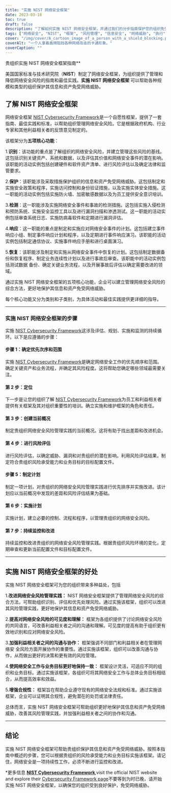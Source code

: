 ```yaml
---
title: "实施 NIST 网络安全框架"
date: 2023-03-18
toc: true
draft: false
description: "了解如何实施 NIST 网络安全框架，并通过我们的分步指南保护您的组织免受网络威胁。"
tags: ["网络安全", "NIST", "框架", "风险管理", "信息安全", "网络威胁", "执行", "最佳做法", "导则", "标准", "网络攻击", "风险评估", "网络安全风险", "数据保护", "合规性", "信息技术安全", "网络安全", "事件响应", "安全措施", "网络安全计划"]
cover: "/img/cover/A_cartoon_image_of_a_person_with_a_shield_blocking.png"
coverAlt: "一个人拿着盾牌阻挡各种网络攻击的卡通形象。"
coverCaption: ""
---
```

贵组织实施 NIST 网络安全框架指南**

美国国家标准与技术研究院（**NIST**）制定了网络安全框架，为组织提供了管理和降低网络安全风险的指南和最佳实践。**实施 NIST 网络安全框架** 可以帮助各种规模和类型的组织保护其信息和资产免受网络威胁。

## 了解 NIST 网络安全框架

网络安全框架 [NIST Cybersecurity Framework](https://www.nist.gov/itl/smallbusinesscyber/planning-guides/nist-cybersecurity-framework)是一个自愿性框架，提供了一套指南、最佳实践和标准，以帮助组织管理网络安全风险。它是根据政府机构、行业专家和其他利益相关者的反馈意见制定的。

该框架分为**五项核心功能**：

1.**识别**：该功能的重点是了解组织的网络安全风险，并建立管理这些风险的基线。这包括识别关键资产、系统和数据，以及评估其价值和网络安全事件的潜在影响。该职能的活动实例包括创建硬件和软件资产清单、进行风险评估以及确定法律和监管要求。

2.**保护**：该职能涉及采取措施保护组织的信息和资产免受网络威胁。这包括制定和实施安全政策和程序，实施访问控制和身份验证措施，以及实施实体安全措施。这一职能的活动实例包括实施防火墙、加密敏感数据以及为员工提供安全意识培训。

3.**检测**：这一职能涉及实施网络安全事件和事故的检测措施。这包括实施入侵检测和预防系统、实施安全监控工具以及进行漏洞扫描和渗透测试。这一职能的活动实例包括审查系统日志、实施防病毒软件和定期进行漏洞评估。

4.**响应**：这一职能的重点是制定和实施应对网络安全事件的计划。这包括建立事件响应小组、制定事件响应计划和程序，以及定期进行事件响应演习。该职能的活动实例包括制定通信协议、实施事件响应手册和进行桌面演习。

5.**恢复**：该职能涉及制定和实施从网络安全事件中恢复的计划。这包括制定数据备份和恢复程序、制定业务连续性计划以及进行事故后审查。该职能中的活动实例包括测试数据 备份、确定关键业务流程，以及开展事故后评估以确定需要改进的领域。

通过实施 NIST 网络安全框架的五项核心功能，企业可以建立管理网络安全风险的综合方法，更好地保护其信息和资产免受网络威胁。


每个核心功能又分为类别和子类别，为具体活动和最佳实践提供更详细的指导。

______

### 实施 NIST 网络安全框架的步骤

实施 [NIST Cybersecurity Framework](https://www.nist.gov/itl/smallbusinesscyber/planning-guides/nist-cybersecurity-framework)这涉及评估、规划、实施和监测的持续循环。以下是应遵循的步骤：

#### 步骤 1：确定优先次序和范围

实施 [NIST Cybersecurity Framework](https://www.nist.gov/itl/smallbusinesscyber/planning-guides/nist-cybersecurity-framework)是确定网络安全工作的优先顺序和范围。确定关键资产和业务流程，并确定其风险程度。这将帮助您确定哪些领域最需要关注。

#### 第 2 步：定位

下一步是让您的组织了解 [NIST Cybersecurity Framework](https://www.nist.gov/itl/smallbusinesscyber/planning-guides/nist-cybersecurity-framework)为员工和利益相关者提供有关框架及其对组织重要性的培训。确立实施和维护框架的角色和责任。

#### 第 3 步：创建当前概况

制定贵组织网络安全风险管理实践的当前概况。这将有助于找出差距和改进机会。

#### 第 4 步：进行风险评估

进行风险评估，以确定威胁、漏洞和对贵组织的潜在影响。利用风险评估结果，制定符合贵组织风险承受能力和业务目标的目标配置文件。

#### 步骤 5：制定计划

制定一项计划，对贵组织的网络安全风险管理实践进行优先排序并实施改进。该计划应以当前概况中发现的差距和风险评估结果为基础。

#### 第 6 步：实施计划

实施计划，建立必要的控制、流程和程序，以管理贵组织的网络安全风险。

#### 第 7 步：持续监控和改进

持续监控和改进贵组织的网络安全风险管理实践。根据贵组织风险环境的变化，定期审查和更新当前配置文件和目标配置文件。

______

## 实施 NIST 网络安全框架的好处

实施 NIST 网络安全框架可为您的组织带来多种益处，包括

1.**改进网络安全风险管理实践：** NIST 网络安全框架提供了管理网络安全风险的综合方法，可帮助组织识别、评估和优先处理风险。通过实施该框架，组织可以改进其风险管理实践，更好地保护其信息和资产免受网络威胁。

2.**提高对网络安全风险的可见度和理解：** 框架为各组织提供了讨论网络安全风险的共同语言，可改善利益相关者之间的沟通和理解。可见度的提高有助于组织更有效地识别和应对网络安全风险。

3.**加强利益相关者之间的沟通与协作：** 框架强调不同部门和利益相关者在管理网络安 全风险方面开展协作的重要性。通过实施该框架，组织可以改善沟通与协作，从而做出更好的决策和更有效的风险管理。

4.**使网络安全工作与业务目标更好地保持一致：** 框架设计灵活，可适应不同的组织和业务目标。通过实施该框架，各组织可将其网络安全工作与总体业务目标相结合，从而提高效率和效益。

5.**增强合规性：** 框架旨在帮助企业遵守现有的网络安全法规和标准。通过实施该框架，企业可以证明其合规性，避免潜在的处罚或法律责任。

总体而言，实施 NIST 网络安全框架可帮助组织更好地保护其信息和资产免受网络威胁，改善其风险管理实践，并加强利益相关者之间的协作和沟通。

______

## 结论

实施 NIST 网络安全框架可帮助贵组织保护其信息和资产免受网络威胁。按照本指南中概述的步骤，您可以根据贵组织的风险承受能力和业务目标实施该框架。请记住，网络安全是一项持续性工作，必须不断进行监控和改进。

*更多信息 [**NIST Cybersecurity Framework**](https://www.nist.gov/cyberframework),visit the official NIST website and explore their [Cybersecurity Framework page](https://www.nist.gov/itl/smallbusinesscyber/planning-guides/nist-cybersecurity-framework)不要等到为时已晚，请开始实施 NIST 网络安全框架，以确保您的组织受到良好保护，免受网络威胁。


